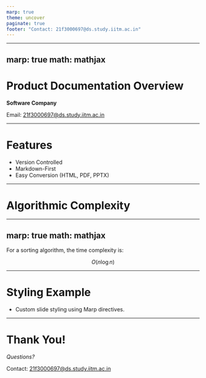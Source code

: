 ```yaml
---
marp: true
theme: uncover
paginate: true
footer: "Contact: 21f3000697@ds.study.iitm.ac.in"
---
```


---
marp: true
math: mathjax
---


<!-- _class: title -->

# Product Documentation Overview

**Software Company**

Email: 21f3000697@ds.study.iitm.ac.in

---

<!-- _backgroundImage: url('https://images.unsplash.com/photo-1506744038136-46273834b3fb?auto=format&fit=crop&w=800&q=80') -->

# Features

- Version Controlled
- Markdown-First
- Easy Conversion (HTML, PDF, PPTX)


---

# Algorithmic Complexity
---
marp: true
math: mathjax
---


For a sorting algorithm, the time complexity is:

$$
O(n \log n)
$$

---

# Styling Example

<!-- _style: "font-size: 28px; background: #e4f2fb; color: #1a232d;" -->

- Custom slide styling using Marp directives.

---

# Thank You!

_Questions?_

Contact: 21f3000697@ds.study.iitm.ac.in
